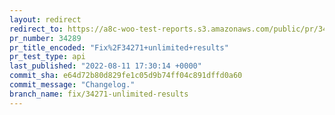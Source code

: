 ```yaml
---
layout: redirect
redirect_to: https://a8c-woo-test-reports.s3.amazonaws.com/public/pr/34289/api/index.html
pr_number: 34289
pr_title_encoded: "Fix%2F34271+unlimited+results"
pr_test_type: api
last_published: "2022-08-11 17:30:14 +0000"
commit_sha: e64d72b80d829fe1c05d9b74ff04c891dffd0a60
commit_message: "Changelog."
branch_name: fix/34271-unlimited-results
---
```

